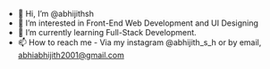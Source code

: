- 👋 Hi, I’m @abhijithsh
- 👀 I’m interested in Front-End Web Development and UI Designing
- 🌱 I’m currently learning Full-Stack Development.
- 📫 How to reach me - Via my instagram @abhijith_s_h or by email, abhiabhijith2001@gmail.com 

<!---
abhijithsh/abhijithsh is a ✨ special ✨ repository because its `README.md` (this file) appears on your GitHub profile.
You can click the Preview link to take a look at your changes.
--->
